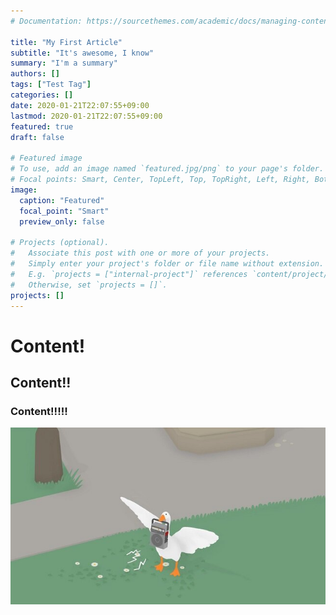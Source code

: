 ```yaml
---
# Documentation: https://sourcethemes.com/academic/docs/managing-content/

title: "My First Article"
subtitle: "It's awesome, I know"
summary: "I'm a summary"
authors: []
tags: ["Test Tag"]
categories: []
date: 2020-01-21T22:07:55+09:00
lastmod: 2020-01-21T22:07:55+09:00
featured: true
draft: false

# Featured image
# To use, add an image named `featured.jpg/png` to your page's folder.
# Focal points: Smart, Center, TopLeft, Top, TopRight, Left, Right, BottomLeft, Bottom, BottomRight.
image:
  caption: "Featured"
  focal_point: "Smart"
  preview_only: false

# Projects (optional).
#   Associate this post with one or more of your projects.
#   Simply enter your project's folder or file name without extension.
#   E.g. `projects = ["internal-project"]` references `content/project/deep-learning/index.md`.
#   Otherwise, set `projects = []`.
projects: []
---
```


# Content!

## Content!!

### Content!!!!!

![GOOSE](./goose.jpg)
